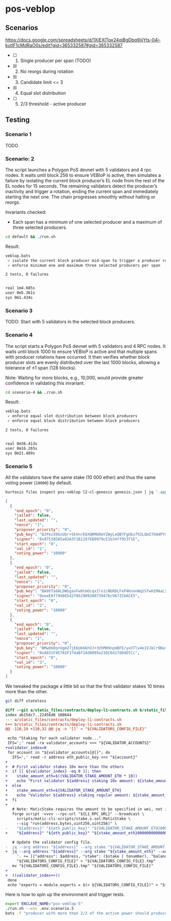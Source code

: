 # pos-veblop

## Scenarios

<https://docs.google.com/spreadsheets/d/1XiEXlTpx24qiBgDbq9iijYts-04j-kutIF1cMdRaO0s/edit?gid=365332587#gid=365332587>

- [ ] 1. Single producer per span (TODO)
- [x] 2. No reorgs during rotation
- [x] 3. Candidate limit <= 3
- [x] 4. Equal slot distribution
- [ ] 5. 2/3 threshold - active producer

## Testing

### Scenario 1

TODO

### Scenario: 2

The script launches a Polygon PoS devnet with 5 validators and 4 rpc nodes. It waits until block 256 to ensure VEBloP is active, then simulates a failure by isolating the current block producer’s EL node from the rest of the EL nodes for 15 seconds. The remaining validators detect the producer’s inactivity and trigger a rotation, ending the current span and immediately starting the next one. The chain progresses smoothly without halting or reorgs.

Invariants checked:

- Each span has a minimum of one selected producer and a maximum of three selected producers.

```bash
cd default && ./run.sh
```

Result:

```bash
veblop.bats
 ✓ isolate the current block producer mid-span to trigger a producer rotation
 ✓ enforce minimum one and maximum three selected producers per span

2 tests, 0 failures


real 1m4.685s
user 0m5.361s
sys 0m1.434s
```

### Scenario 3

TODO: Start with 5 validators in the selected block producers.

### Scenario 4

The script starts a Polygon PoS devnet with 5 validators and 4 RPC nodes. It waits until block 1000 to ensure VEBloP is active and that multiple spans with producer rotations have occurred. It then verifies whether block producer slots are evenly distributed over the last 1000 blocks, allowing a tolerance of ±1 span (128 blocks).

Note: Waiting for more blocks, e.g., 10,000, would provide greater confidence in validating this invariant.

```bash
cd scenario-4 && ./run.sh
```

Result:

```bash
veblop.bats
 ✓ enforce equal slot distribution between block producers
 ✓ enforce equal block distribution between block producers

2 tests, 0 failures


real 0m36.413s
user 0m16.265s
sys 0m21.489s
```

### Scenario 5

All the validators have the same stake (10 000 ether) and thus the same voting power (`10000`) by default.

```bash
kurtosis files inspect pos-veblop l2-cl-genesis genesis.json | jq '.app_state.bor.spans[0].validator_set.validators'
```

```json
[
  {
    "end_epoch": "0",
    "jailed": false,
    "last_updated": "",
    "nonce": "1",
    "proposer_priority": "0",
    "pub_key": "BJPocX9GsUbr+5kVnrE6XQRMGRmYZWyLeQB7FgUbsf92LQmITkN4PYmN1H9iIK8EAgbKu9Rcmia7J4pSLD1Tih8=",
    "signer": "0x97538585a02A3f1B1297EB9979cE1b34ff953f1E",
    "start_epoch": "0",
    "val_id": "1",
    "voting_power": "10000"
  },
  {
    "end_epoch": "0",
    "jailed": false,
    "last_updated": "",
    "nonce": "1",
    "proposer_priority": "0",
    "pub_key": "BA9VTa8ALDWSganFw8tmOcqxIln1cNbRDLFeP4KnnnWqSSTwH1MAaLSgET935pulQ0ygEQChgvvKJgninEqd6R8=",
    "signer": "0xeeE6f79486542f85290920073947bc9672C6ACE5",
    "start_epoch": "0",
    "val_id": "2",
    "voting_power": "10000"
  },
  {
    "end_epoch": "0",
    "jailed": false,
    "last_updated": "",
    "nonce": "1",
    "proposer_priority": "0",
    "pub_key": "BMwO60q+UgmZ7jEKoKmkhVJ+3VhMH9npmBFE/yxXTlv4e1VJkCr9BasrXFC9ix8sb2SNpxcj/fVyGv45xv5JGkU=",
    "signer": "0xA831F4E702F374aBf14d8005e21DC6d17d84DfCc",
    "start_epoch": "0",
    "val_id": "3",
    "voting_power": "10000"
  }
]
```

We tweaked the package a little bit so that the first validator stakes 10 times more than the other.

```bash
git diff stateless
```

```diff
diff --git a/static_files/contracts/deploy-l1-contracts.sh b/static_files/contracts/deploy-l1-contracts.sh
index ab15dc7..22456d8 100644
--- a/static_files/contracts/deploy-l1-contracts.sh
+++ b/static_files/contracts/deploy-l1-contracts.sh
@@ -110,19 +110,32 @@ jq -n '[]' > "${VALIDATORS_CONFIG_FILE}"

 echo "Staking for each validator node..."
 IFS=';' read -ra validator_accounts <<< "${VALIDATOR_ACCOUNTS}"
+validator_index=0
 for account in "${validator_accounts[@]}"; do
   IFS=',' read -r address eth_public_key <<< "${account}"
+
+  # First validator stakes 10x more than the others
+  if [[ ${validator_index} -eq 0 ]]; then
+    stake_amount_eth=$((VALIDATOR_STAKE_AMOUNT_ETH * 10))
+    echo "First validator ${address} staking 10x amount: ${stake_amount_eth} ETH"
+  else
+    stake_amount_eth=${VALIDATOR_STAKE_AMOUNT_ETH}
+    echo "Validator ${address} staking regular amount: ${stake_amount_eth} ETH"
+  fi
+
   # Note: MaticStake requires the amount to be specified in wei, not in eth.
   forge script -vvvv --rpc-url "${L1_RPC_URL}" --broadcast \
     scripts/matic-cli-scripts/stake.s.sol:MaticStake \
     --sig "run(address,bytes,uint256,uint256)" \
-    "${address}" "${eth_public_key}" "${VALIDATOR_STAKE_AMOUNT_ETH}000000000000000000" "${VALIDATOR_TOP_UP_FEE_AMOUNT_ETH}000000000000000000"
+    "${address}" "${eth_public_key}" "${stake_amount_eth}000000000000000000" "${VALIDATOR_TOP_UP_FEE_AMOUNT_ETH}000000000000000000"

   # Update the validator config file.
-  jq --arg address "${address}" --arg stake "${VALIDATOR_STAKE_AMOUNT_ETH}" --arg balance "${VALIDATOR_BALANCE}" \
+  jq --arg address "${address}" --arg stake "${stake_amount_eth}" --arg balance "${VALIDATOR_BALANCE}" \
     '. += [{"address": $address, "stake": ($stake | tonumber), "balance": ($balance | tonumber)}]' \
     "${VALIDATORS_CONFIG_FILE}" > "${VALIDATORS_CONFIG_FILE}.tmp"
   mv "${VALIDATORS_CONFIG_FILE}.tmp" "${VALIDATORS_CONFIG_FILE}"
+
+  ((validator_index++))
 done
 echo "exports = module.exports = $(< ${VALIDATORS_CONFIG_FILE})" > "${VALIDATORS_CONFIG_FILE}"
```

Here is how to spin up the environment and trigger tests.

```bash
export ENCLAVE_NAME="pos-veblop-5"
./run.sh --env .env.scenario.5
bats -f "producer with more than 2/3 of the active power should produce all the blocks" tests/pos/veblop.bats
```
